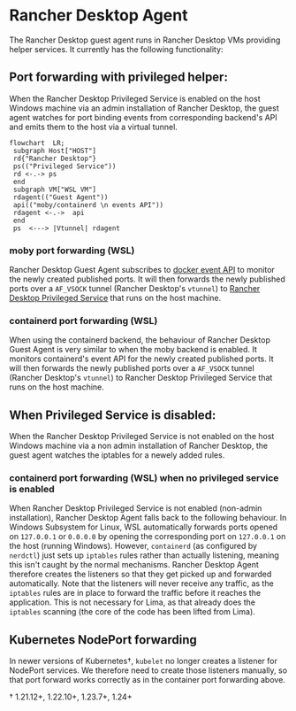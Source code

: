 # Rancher Desktop Agent

The Rancher Desktop guest agent runs in Rancher Desktop VMs providing helper
services. It currently has the following functionality:

## Port forwarding with privileged helper:

When the Rancher Desktop Privileged Service is enabled on the host Windows machine via an admin installation of Rancher Desktop, the guest agent watches for port binding events from corresponding backend's API and emits them to the host via a virtual tunnel.

```mermaid
flowchart  LR;
 subgraph Host["HOST"]
 rd{"Rancher Desktop"}
 ps(("Privileged Service"))
 rd <-.-> ps
 end
 subgraph VM["WSL VM"]
 rdagent(("Guest Agent"))
 api(("moby/containerd \n events API"))
 rdagent <-.->  api
 end
 ps  <---> |Vtunnel| rdagent
```

### moby port forwarding (WSL)

Rancher Desktop Guest Agent subscribes to [docker event API](https://docs.docker.com/engine/api/v1.41/#tag/System/operation/SystemEvents) to monitor the newly created published ports. It will then forwards the newly published ports over a `AF_VSOCK` tunnel (Rancher Desktop's `vtunnel`) to [Rancher Desktop Privileged Service](https://github.com/rancher-sandbox/rancher-desktop/tree/main/src/go/privileged-service) that runs on the host machine.

### containerd port forwarding (WSL)

When using the containerd backend, the behaviour of Rancher Desktop Guest Agent is very similar to when the moby backend is enabled. It monitors containerd's event API for the newly created published ports. It will then forwards the newly published ports over a `AF_VSOCK` tunnel (Rancher Desktop's `vtunnel`) to Rancher Desktop Privileged Service that runs on the host machine.

## When Privileged Service is disabled:

When the Rancher Desktop Privileged Service is not enabled on the host Windows machine via a non admin installation of Rancher Desktop, the guest agent watches the iptables for a newely added rules.

### containerd port forwarding (WSL) when no privileged service is enabled

When Rancher Desktop Privileged Service is not enabled (non-admin installation), Rancher Desktop Agent falls back to the following behaviour.
In Windows Subsystem for Linux, WSL automatically forwards ports opened on `127.0.0.1` or `0.0.0.0` by opening the corresponding port on `127.0.0.1` on the host (running Windows).  However, `containerd` (as configured by `nerdctl`) just sets up `iptables` rules rather than actually listening, meaning this isn't caught by the normal mechanisms.  Rancher Desktop Agent therefore creates the listeners so that they get picked up and forwarded automatically.  Note that the listeners will never receive any traffic, as the `iptables` rules are in place to forward the traffic before it reaches the application.  This is not necessary
for Lima, as that already does the `iptables` scanning (the core of the code has been lifted from Lima).

## Kubernetes NodePort forwarding

In newer versions of Kubernetes†, `kubelet` no longer creates a listener for NodePort services.  We therefore need to create those listeners manually, so that port forward works correctly as in the container port forwarding above.

† 1.21.12+, 1.22.10+, 1.23.7+, 1.24+
